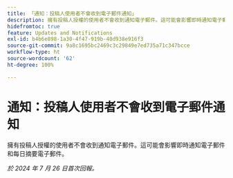 ```yaml
---
title: 「通知：投稿人使用者不會收到電子郵件通知」
description: 擁有投稿人授權的使用者不會收到通知電子郵件。這可能會影響即時通知電子郵件和每日摘要電子郵件。」
hidefromtoc: true
feature: Updates and Notifications
exl-id: b4b6e898-1a30-4f47-919b-40d938e916f3
source-git-commit: 9a8c1695bc2469c3c29849e7ed735a71c347bcce
workflow-type: ht
source-wordcount: '62'
ht-degree: 100%

---
```


# 通知：投稿人使用者不會收到電子郵件通知

擁有投稿人授權的使用者不會收到通知電子郵件。這可能會影響即時通知電子郵件和每日摘要電子郵件。

_於 2024 年 7 月 26 日首次回報。_
